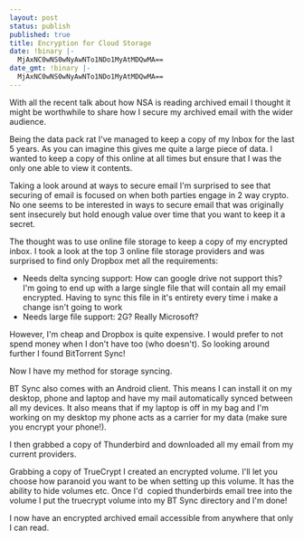 ```yaml
---
layout: post
status: publish
published: true
title: Encryption for Cloud Storage
date: !binary |-
  MjAxNC0wNS0wNyAwNTo1NDo1MyAtMDQwMA==
date_gmt: !binary |-
  MjAxNC0wNS0wNyAwNTo1NDo1MyAtMDQwMA==
---
```


With all the recent talk about how NSA is reading archived email I thought it might be worthwhile to share how I secure my archived email with the wider audience.

Being the data pack rat I've managed to keep a copy of my Inbox for the last 5 years. As you can imagine this gives me quite a large piece of data. I wanted to keep a copy of this online at all times but ensure that I was the only one able to view it contents.

Taking a look around at ways to secure email I'm&nbsp;surprised to see that securing of email is&nbsp;focused on when both parties&nbsp;engage in 2 way crypto. No one seems to be interested in ways to secure email that was originally sent insecurely but hold enough value over time that you want to keep it a secret.

The thought was to use online file storage to keep a copy of my encrypted inbox. I took a look at the top 3 online file storage providers and was surprised to find only Dropbox met all the requirements:

* Needs delta syncing support: How can google drive not support this? I'm going to end up with a large single file that will contain all my email encrypted. Having to sync this file in it's entirety every time i make a change isn't going to work
* Needs large file support: 2G? Really Microsoft?

However, I'm cheap and Dropbox is quite expensive. I would prefer to not spend money when I don't have too (who doesn't). So looking around further I found&nbsp;BitTorrent Sync!

Now I have my method for storage syncing.

BT Sync also comes with an Android client. This means I can install it on my desktop, phone and laptop and have my mail automatically synced between all my devices. It also means that if my laptop is off in my bag and I'm working on my desktop my phone acts as a carrier for my data (make sure you encrypt your phone!).

I then grabbed a copy of Thunderbird and downloaded all my email from my current providers.

Grabbing a copy of&nbsp;TrueCrypt&nbsp;I created an encrypted volume. I'll let you choose how paranoid you want to be when setting up this volume. It has the ability to hide volumes etc. Once I'd &nbsp;copied thunderbirds email tree into the volume I put the truecrypt volume into my BT Sync directory and I'm done!

I now have an encrypted archived email accessible from anywhere that only I can read.
